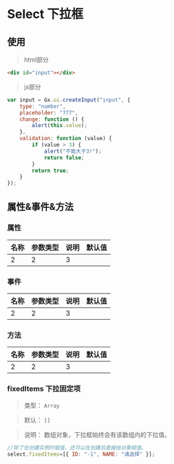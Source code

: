 # Select 下拉框

## 使用
>html部分
```html
<div id="input"></div>
```

>js部分
```js
var input = Gx.ui.createInput("input", {
    type: "number",
    placeholder: "777",
    change: function () {
        alert(this.value);
    },
    validation: function (value) {
        if (value > 3) {
            alert("不能大于3!");
            return false;
        }
        return true;
    }
});
```

## 属性&事件&方法

### 属性
|名称|参数类型|说明|默认值|
|--|--|--|--|
|2|2|3|

### 事件
|名称|参数类型|说明|默认值|
|--|--|--|--|
|2|2|3|

### 方法
|名称|参数类型|说明|默认值|
|--|--|--|--|
|2|2|3|

### fixedItems 下拉固定项
>类型：
`Array`

>默认：
`[]`

>说明：
数组对象，下拉框始终会有该数组内的下拉值。
```js
//除了在创建实例时赋值，还可以在创建后直接给对象赋值。
select.fixedItems=[{ ID: "-1", NAME: "请选择" }];
```

